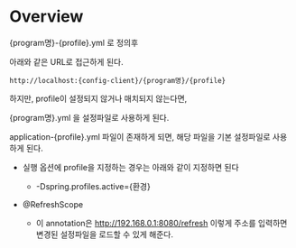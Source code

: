 # Overview

{program명}-{profile}.yml 로 정의후 

아래와 같은 URL로 접근하게 된다.

```http://localhost:{config-client}/{program명}/{profile}```

하지만, profile이 설정되지 않거나 매치되지 않는다면, 

{program명}.yml 을 설정파일로 사용하게 된다.

application-{profile}.yml 파일이 존재하게 되면, 해당 파일을 기본 설정파일로 사용하게 된다.


 * 실행 옵션에 profile을 지정하는 경우는 아래와 같이 지정하면 된다  
   * -Dspring.profiles.active={환경}


 * @RefreshScope
   * 이 annotation은 http://192.168.0.1:8080/refresh 이렇게 주소를 입력하면 변경된 설정파일을 로드할 수 있게 해준다.

